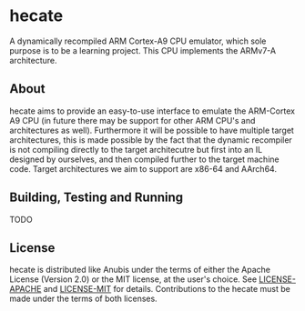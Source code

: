 # hecate
A dynamically recompiled ARM Cortex-A9 CPU emulator, which sole purpose is to be a learning project.
This CPU implements the ARMv7-A architecture.

## About
hecate aims to provide an easy-to-use interface to emulate the ARM-Cortex A9 CPU (in future there may be support for other ARM CPU's and architectures as well).
Furthermore it will be possible to have multiple target architectures, this is made possible by the fact that the dynamic recompiler is not compiling directly to the target architecutre but first into an IL designed by ourselves, and then compiled further to the target machine code.
Target architectures we aim to support are x86-64 and AArch64.

## Building, Testing and Running
TODO

## License
hecate is distributed like Anubis under the terms of either the Apache License (Version 2.0) or the MIT license, at the user's choice.
See [LICENSE-APACHE](./LICENSE-APACHE) and [LICENSE-MIT](./LICENSE-MIT) for details.
Contributions to the hecate must be made under the terms of both licenses.